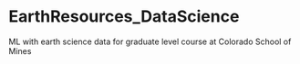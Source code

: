 # EarthResources_DataScience
ML with earth science data for graduate level course at Colorado School of Mines
